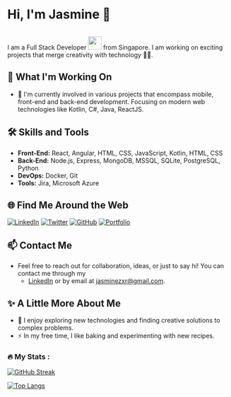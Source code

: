 # Hi, I'm Jasmine 👋
<img src="https://komarev.com/ghpvc/?username=jzxr&style=flat-square&color=blue" alt=""/>

I am a Full Stack Developer <img src="https://media.giphy.com/media/WUlplcMpOCEmTGBtBW/giphy.gif" width="30"> from Singapore. I am working on exciting projects that merge creativity with technology 👩‍💻.

## 🌱 What I'm Working On
- :telescope: I'm currently involved in various projects that encompass mobile, front-end and back-end development. Focusing on modern web technologies like Kotlin, C#, Java, ReactJS.

## 🛠️ Skills and Tools
- **Front-End:** React, Angular, HTML, CSS, JavaScript, Kotlin, HTML, CSS
- **Back-End:** Node.js, Express, MongoDB, MSSQL, SQLite, PostgreSQL, Python 
- **DevOps:** Docker, Git
- **Tools:** Jira, Microsoft Azure

## 🌐 Find Me Around the Web
[![LinkedIn](https://img.shields.io/badge/LinkedIn-Connect-pink)](https://www.linkedin.com/in/jasmine-zheng-082b95151/)
[![Twitter](https://img.shields.io/badge/Instagram-Follow-pink)](https://www.instagram.com/jasmine_codes)
[![GitHub](https://img.shields.io/badge/GitHub-Explore-pink)](https://github.com/jzxr)
[![Portfolio](https://img.shields.io/badge/Portfolio-Browse-pink)](https://jasminezheng.com)

## 📫 Contact Me
- Feel free to reach out for collaboration, ideas, or just to say hi! You can contact me through my
	- [LinkedIn](https://www.linkedin.com/in/jasmine-zheng-082b95151/) or by email at jasminezxr@gmail.com.

## ✨ A Little More About Me
- :seedling: I enjoy exploring new technologies and finding creative solutions to complex problems.
- :zap: In my free time, I like baking and experimenting with new recipes.

### :fire: My Stats :
[![GitHub Streak](http://github-readme-streak-stats.herokuapp.com?user=jzxr&theme=dracula&background=000000&stroke=FFB6C1&ring=FFB6C1&fire=FFB6C1&currStreakLabel=FFB6C1&currStreakNum=FFB6C1)](https://git.io/streak-stats)

[![Top Langs](https://github-readme-stats.vercel.app/api/top-langs/?username=jzxr&layout=compact&theme=vision-friendly-dark)](https://github.com/anuraghazra/github-readme-stats)

